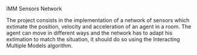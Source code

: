 IMM Sensors Network

The project consists in the implementation of a network of sensors which extimate the position, velocity and acceleration of an agent in a room. The agent can move in different ways and the network has to adapt his extimation to match the situation, it should do so using the Interacting Multiple Models algorithm.
